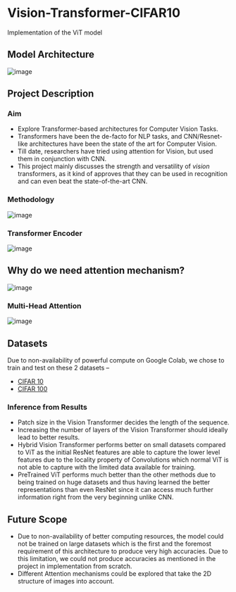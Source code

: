 # Vision-Transformer-CIFAR10

Implementation of the ViT model

## Model Architecture

![image](https://github.com/Sudhanshu21xx/Vision-Transformer-CIFAR10/assets/113416452/69a70cfa-ec72-4030-a67a-3074d019325e)

## Project Description

### Aim

- Explore Transformer-based architectures for Computer Vision Tasks.
- Transformers have been the de-facto for NLP tasks, and CNN/Resnet-like architectures have been the state of the art for Computer Vision.
- Till date, researchers have tried using attention for Vision, but used them in conjunction with CNN.
- This project mainly discusses the strength and versatility of *vision* transformers, as it kind of approves that they can be used in recognition and can even beat the state-of-the-art CNN.


### Methodology

![image](https://github.com/Sudhanshu21xx/Vision-Transformer-CIFAR10/assets/113416452/f619907f-f452-45b8-82f2-7e0ff2a474fc)

### Transformer Encoder

![image](https://github.com/Sudhanshu21xx/Vision-Transformer-CIFAR10/assets/113416452/967a7612-d1a9-40db-9e9a-c7b83671d2a8)

## Why do we need attention mechanism?

![image](https://github.com/Sudhanshu21xx/Vision-Transformer-CIFAR10/assets/113416452/f2f90e5f-6327-4b8f-b9d8-7cc119f08f9b)

### Multi-Head Attention

![image](https://github.com/Sudhanshu21xx/Vision-Transformer-CIFAR10/assets/113416452/4d8a0f21-99ae-4222-9858-fb8dfdabca41)

## Datasets

Due to non-availability of powerful compute on Google Colab, we chose to train and test on these 2 datasets – 
- [CIFAR 10](https://www.cs.toronto.edu/~kriz/cifar.html)
- [CIFAR 100](https://www.cs.toronto.edu/~kriz/cifar.html)


### Inference from Results

- Patch size in the Vision Transformer decides the length of the sequence.
- Increasing the number of layers of the Vision Transformer should ideally lead to better results.
- Hybrid Vision Transformer performs better on small datasets compared to ViT as the initial ResNet features are able to capture the lower level features due to the locality property of Convolutions which normal ViT is not able to capture with the limited data available for training.
- PreTrained ViT performs much better than the other methods due to being trained on huge datasets and thus having learned the better representations than even ResNet since it can access much further information right from the very beginning unlike CNN.


## Future Scope

- Due to non-availability of better computing resources, the model could not be trained on large datasets which is the first and the foremost requirement of this architecture to produce very high accuracies. Due to this limitation, we could not produce accuracies as   mentioned in the project in implementation from scratch. 
- Different Attention mechanisms could be explored that take the 2D structure of images into account.

